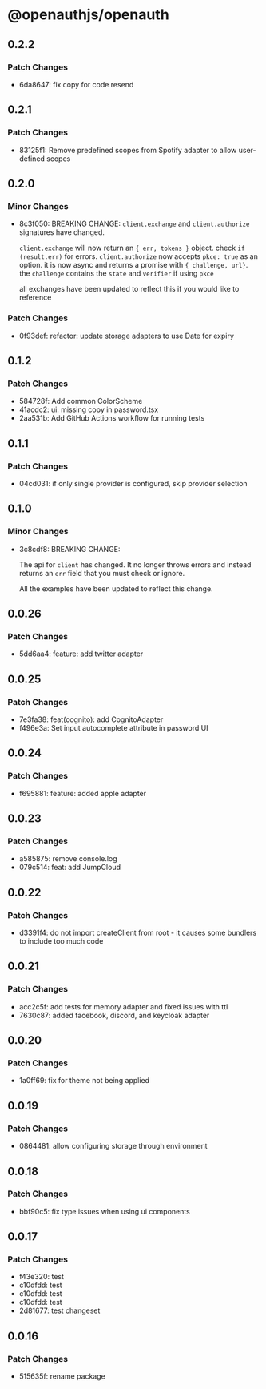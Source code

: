 # @openauthjs/openauth

## 0.2.2

### Patch Changes

- 6da8647: fix copy for code resend

## 0.2.1

### Patch Changes

- 83125f1: Remove predefined scopes from Spotify adapter to allow user-defined scopes

## 0.2.0

### Minor Changes

- 8c3f050: BREAKING CHANGE: `client.exchange` and `client.authorize` signatures have changed.

  `client.exchange` will now return an `{ err, tokens }` object. check `if (result.err)` for errors.
  `client.authorize` now accepts `pkce: true` as an option. it is now async and returns a promise with `{ challenge, url}`. the `challenge` contains the `state` and `verifier` if using `pkce`

  all exchanges have been updated to reflect this if you would like to reference

### Patch Changes

- 0f93def: refactor: update storage adapters to use Date for expiry

## 0.1.2

### Patch Changes

- 584728f: Add common ColorScheme
- 41acdc2: ui: missing copy in password.tsx
- 2aa531b: Add GitHub Actions workflow for running tests

## 0.1.1

### Patch Changes

- 04cd031: if only single provider is configured, skip provider selection

## 0.1.0

### Minor Changes

- 3c8cdf8: BREAKING CHANGE:

  The api for `client` has changed. It no longer throws errors and instead returns an `err` field that you must check or ignore.

  All the examples have been updated to reflect this change.

## 0.0.26

### Patch Changes

- 5dd6aa4: feature: add twitter adapter

## 0.0.25

### Patch Changes

- 7e3fa38: feat(cognito): add CognitoAdapter
- f496e3a: Set input autocomplete attribute in password UI

## 0.0.24

### Patch Changes

- f695881: feature: added apple adapter

## 0.0.23

### Patch Changes

- a585875: remove console.log
- 079c514: feat: add JumpCloud

## 0.0.22

### Patch Changes

- d3391f4: do not import createClient from root - it causes some bundlers to include too much code

## 0.0.21

### Patch Changes

- acc2c5f: add tests for memory adapter and fixed issues with ttl
- 7630c87: added facebook, discord, and keycloak adapter

## 0.0.20

### Patch Changes

- 1a0ff69: fix for theme not being applied

## 0.0.19

### Patch Changes

- 0864481: allow configuring storage through environment

## 0.0.18

### Patch Changes

- bbf90c5: fix type issues when using ui components

## 0.0.17

### Patch Changes

- f43e320: test
- c10dfdd: test
- c10dfdd: test
- c10dfdd: test
- 2d81677: test changeset

## 0.0.16

### Patch Changes

- 515635f: rename package
